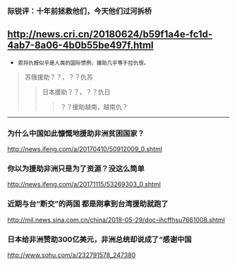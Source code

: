 ### 际锐评：十年前拯救他们，今天他们过河拆桥
http://news.cri.cn/20180624/b59f1a4e-fc1d-4ab7-8a06-4b0b55be497f.html
---
- `恩将仇报似乎是人类的国际惯例，援助几乎等于拉仇恨。`
>苏俄援助？？，？？仇苏
>>日本援助？？，？？仇日
>>>？？援助越南，越南仇？
---
### 为什么中国如此慷慨地援助非洲贫困国家？
http://news.ifeng.com/a/20170410/50912009_0.shtml
### 你以为援助非洲只是为了资源？没这么简单
http://news.ifeng.com/a/20171115/53269303_0.shtml
### 近期与台“断交”的两国 都是刚拿到台湾援助就跑了
http://mil.news.sina.com.cn/china/2018-05-29/doc-ihcffhsu7661008.shtml
### 日本给非洲赞助300亿美元，非洲总统却说成了“感谢中国
http://www.sohu.com/a/232791578_247380